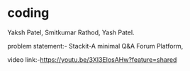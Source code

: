# coding
Yaksh Patel, 
Smitkumar Rathod,
Yash Patel.

problem statement:-
Stackit-A minimal Q&A Forum Platform,

video link:-https://youtu.be/3XI3ElosAHw?feature=shared